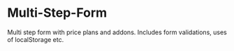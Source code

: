 # Multi-Step-Form
Multi step form with price plans and addons. Includes form validations, uses of localStorage etc. 
